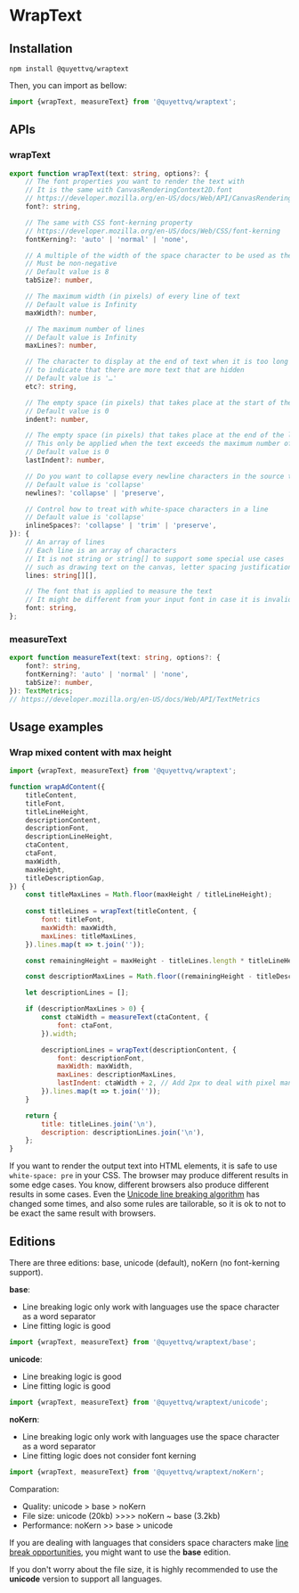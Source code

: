 # WrapText

## Installation

```
npm install @quyettvq/wraptext
```

Then, you can import as bellow:

```js
import {wrapText, measureText} from '@quyettvq/wraptext';
```

## APIs

### wrapText

```ts
export function wrapText(text: string, options?: {
    // The font properties you want to render the text with
    // It is the same with CanvasRenderingContext2D.font
    // https://developer.mozilla.org/en-US/docs/Web/API/CanvasRenderingContext2D/font
    font?: string,

    // The same with CSS font-kerning property
    // https://developer.mozilla.org/en-US/docs/Web/CSS/font-kerning
    fontKerning?: 'auto' | 'normal' | 'none',

    // A multiple of the width of the space character to be used as the width of tabs
    // Must be non-negative
    // Default value is 8
    tabSize?: number,

    // The maximum width (in pixels) of every line of text
    // Default value is Infinity
    maxWidth?: number,

    // The maximum number of lines
    // Default value is Infinity
    maxLines?: number,

    // The character to display at the end of text when it is too long
    // to indicate that there are more text that are hidden
    // Default value is '…'
    etc?: string,

    // The empty space (in pixels) that takes place at the start of the first line
    // Default value is 0
    indent?: number,

    // The empty space (in pixels) that takes place at the end of the last line
    // This only be applied when the text exceeds the maximum number of lines
    // Default value is 0
    lastIndent?: number,

    // Do you want to collapse every newline characters in the source text or not?
    // Default value is 'collapse'
    newlines?: 'collapse' | 'preserve',

    // Control how to treat with white-space characters in a line
    // Default value is 'collapse'
    inlineSpaces?: 'collapse' | 'trim' | 'preserve',
}): {
    // An array of lines
    // Each line is an array of characters
    // It is not string or string[] to support some special use cases
    // such as drawing text on the canvas, letter spacing justification,...
    lines: string[][],

    // The font that is applied to measure the text
    // It might be different from your input font in case it is invalid
    font: string,
};
```

### measureText

```ts
export function measureText(text: string, options?: {
    font?: string,
    fontKerning?: 'auto' | 'normal' | 'none',
    tabSize?: number,
}): TextMetrics;
// https://developer.mozilla.org/en-US/docs/Web/API/TextMetrics
```

## Usage examples

### Wrap mixed content with max height

```js
import {wrapText, measureText} from '@quyettvq/wraptext';

function wrapAdContent({
    titleContent,
    titleFont,
    titleLineHeight,
    descriptionContent,
    descriptionFont,
    descriptionLineHeight,
    ctaContent,
    ctaFont,
    maxWidth,
    maxHeight,
    titleDescriptionGap,
}) {
    const titleMaxLines = Math.floor(maxHeight / titleLineHeight);
    
    const titleLines = wrapText(titleContent, {
        font: titleFont,
        maxWidth: maxWidth,
        maxLines: titleMaxLines,
    }).lines.map(t => t.join(''));

    const remainingHeight = maxHeight - titleLines.length * titleLineHeight;

    const descriptionMaxLines = Math.floor((remainingHeight - titleDescriptionGap) / descriptionLineHeight);

    let descriptionLines = [];

    if (descriptionMaxLines > 0) {
        const ctaWidth = measureText(ctaContent, {
            font: ctaFont,
        }).width;

        descriptionLines = wrapText(descriptionContent, {
            font: descriptionFont,
            maxWidth: maxWidth,
            maxLines: descriptionMaxLines,
            lastIndent: ctaWidth + 2, // Add 2px to deal with pixel manipulation of browsers
        }).lines.map(t => t.join(''));
    }

    return {
        title: titleLines.join('\n'),
        description: descriptionLines.join('\n'),
    };
}
```

If you want to render the output text into HTML elements,
it is safe to use `white-space: pre` in your CSS.
The browser may produce different results in some edge cases.
You know, different browsers also produce different results in some cases.
Even the [Unicode line breaking algorithm](http://unicode.org/reports/tr14/#Algorithm) has changed some times,
and also some rules are tailorable, so it is ok to not to be exact the same result with browsers.

## Editions

There are three editions: base, unicode (default), noKern (no font-kerning support).

**base**:

- Line breaking logic only work with languages use the space character as a word separator
- Line fitting logic is good

```js
import {wrapText, measureText} from '@quyettvq/wraptext/base';
```

**unicode**:

- Line breaking logic is good
- Line fitting logic is good

```js
import {wrapText, measureText} from '@quyettvq/wraptext/unicode';
```

**noKern**:

- Line breaking logic only work with languages use the space character as a word separator
- Line fitting logic does not consider font kerning

```js
import {wrapText, measureText} from '@quyettvq/wraptext/noKern';
```

Comparation:
- Quality: unicode > base > noKern
- File size: unicode (20kb) >>>> noKern ~ base (3.2kb)
- Performance: noKern >> base > unicode

If you are dealing with languages that considers space characters make [line break opportunities](http://unicode.org/reports/tr14/#Definitions), you might want to use the **base** edition.

If you don't worry about the file size, it is highly recommended to use the **unicode** version to support all languages.
